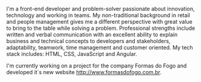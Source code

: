 I'm a front-end developer and problem-solver passionate about innovation, technology and working in teams. My non-traditional background in retail and people management gives me a different perspective with great value to bring to the table while solving a problem. Professional strengths include written and verbal communication with an excellent ability to explain business and technical concepts to developers and stakeholders, adaptability, teamwork, time management and customer oriented. My tech stack includes: HTML, CSS, JavaScript and Angular.

I'm currently working on a project for the company Formas do Fogo and developed it´s new website http://www.formasdofogo.com.br.
